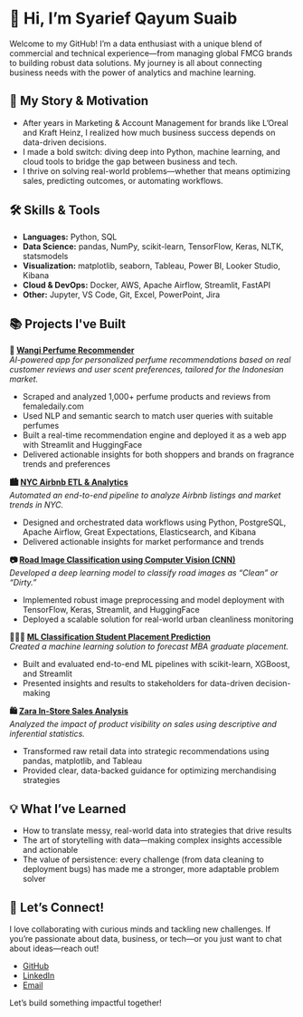# 👋 Hi, I’m Syarief Qayum Suaib

Welcome to my GitHub! I’m a data enthusiast with a unique blend of commercial and technical experience—from managing global FMCG brands to building robust data solutions. My journey is all about connecting business needs with the power of analytics and machine learning.



## 🚀 My Story & Motivation

- After years in Marketing & Account Management for brands like L’Oreal and Kraft Heinz, I realized how much business success depends on data-driven decisions.
- I made a bold switch: diving deep into Python, machine learning, and cloud tools to bridge the gap between business and tech.
- I thrive on solving real-world problems—whether that means optimizing sales, predicting outcomes, or automating workflows.



## 🛠️ Skills & Tools

- **Languages:** Python, SQL
- **Data Science:** pandas, NumPy, scikit-learn, TensorFlow, Keras, NLTK, statsmodels
- **Visualization:** matplotlib, seaborn, Tableau, Power BI, Looker Studio, Kibana
- **Cloud & DevOps:** Docker, AWS, Apache Airflow, Streamlit, FastAPI
- **Other:** Jupyter, VS Code, Git, Excel, PowerPoint, Jira


## 📚 Projects I've Built

**🌸 [Wangi Perfume Recommender](https://github.com/syariefsq/wangi-perfume-recommender)**  
*AI-powered app for personalized perfume recommendations based on real customer reviews and user scent preferences, tailored for the Indonesian market.*  
- Scraped and analyzed 1,000+ perfume products and reviews from femaledaily.com  
- Used NLP and semantic search to match user queries with suitable perfumes  
- Built a real-time recommendation engine and deployed it as a web app with Streamlit and HuggingFace  
- Delivered actionable insights for both shoppers and brands on fragrance trends and preferences

**🏙️ [NYC Airbnb ETL & Analytics](https://github.com/syariefsq/ETL-Pipeline-NYC-Airbnb-Performance-Analysis)**  
*Automated an end-to-end pipeline to analyze Airbnb listings and market trends in NYC.*  
- Designed and orchestrated data workflows using Python, PostgreSQL, Apache Airflow, Great Expectations, Elasticsearch, and Kibana  
- Delivered actionable insights for market performance and trends

**📷 [Road Image Classification using Computer Vision (CNN)](https://github.com/syariefsq/Image-Classification-using-MobileNetV2-CNN)**  
*Developed a deep learning model to classify road images as “Clean” or “Dirty.”*  
- Implemented robust image preprocessing and model deployment with TensorFlow, Keras, Streamlit, and HuggingFace  
- Deployed a scalable solution for real-world urban cleanliness monitoring

**🧑🏻‍🎓 [ML Classification Student Placement Prediction](https://github.com/syariefsq/ML-Classification-for-Student-Placement)**  
*Created a machine learning solution to forecast MBA graduate placement.*  
- Built and evaluated end-to-end ML pipelines with scikit-learn, XGBoost, and Streamlit  
- Presented insights and results to stakeholders for data-driven decision-making

**🛍️ [Zara In-Store Sales Analysis](https://github.com/syariefsq/Zara-Instore-Visibilty-Sales-Analysis)**  
*Analyzed the impact of product visibility on sales using descriptive and inferential statistics.*  
- Transformed raw retail data into strategic recommendations using pandas, matplotlib, and Tableau  
- Provided clear, data-backed guidance for optimizing merchandising strategies


## 💡 What I’ve Learned

- How to translate messy, real-world data into strategies that drive results
- The art of storytelling with data—making complex insights accessible and actionable
- The value of persistence: every challenge (from data cleaning to deployment bugs) has made me a stronger, more adaptable problem solver


## 🤝 Let’s Connect!

I love collaborating with curious minds and tackling new challenges. If you’re passionate about data, business, or tech—or you just want to chat about ideas—reach out!

- [GitHub](https://github.com/syariefsq)
- [LinkedIn](https://www.linkedin.com/in/syariefqayum/)
- [Email](mailto:syarif.qayyum@gmail.com)

Let’s build something impactful together!
